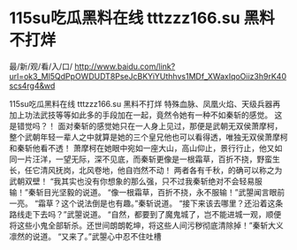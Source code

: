 # 115su吃瓜黑料在线 tttzzz166.su 黑料不打烊

最/新/观/看/入/口/ http://www.baidu.com/link?url=ok3_Ml5QdPpOWDUDT8PseJcBKYiYUthhvs1MDf_XWaxIqoOiiz3h9rK40scs4rg4&wd

115su吃瓜黑料在线 tttzzz166.su 黑料不打烊
特殊血脉、凤凰火焰、天级兵器再加上功法武技等等如此多的手段加在一起，竟然令她有一种不如秦斩的感觉。
    这是错觉吗？！
    面对秦斩的感觉她只在一人身上见过，那便是武朝无双侯萧摩柯，整个武朝年轻一辈人之中就算是她的三个皇兄他也可以看得透，唯独无双侯萧摩柯和秦斩他看不透！
    萧摩柯在她眼中宛如一座大山，高山仰止，景行行止，他又如同一片汪洋，一望无际，深不见底，而秦斩更像是一根霜草，百折不挠，野蛮生长，任它清风抚岗，北风卷地，他自岿然不动！
    两者各有千秋，的确可以称之为武朝双壁！
    “我其实也没有你想象的那么强，只不过我秦斩绝对不会轻易服输！”秦斩目光坚毅的说道。
    “像一根霜草，百折不挠，永不服输！”武曌闻言眼前一亮。
    “霜草？这个说法倒是也有趣。”秦斩说道。
    “接下来该去哪里？还沿着这条路线走下去吗？”武曌说道。
    “自然，都要到了魔鬼城了，岂不能进城一观，顺便将这些小鬼全部斩杀。还世间朗朗乾坤，将这些人间污秽彻底清除掉！”秦斩大义凛然的说道。
    “又来了。”武曌心中忍不住吐槽
